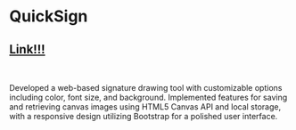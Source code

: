 # QuickSign

<h2><a href="https://quick-sign-uttu.netlify.app/" target="_blank">Link!!!</a></h2>
<br>
<p>Developed a web-based signature drawing tool with customizable options including color, font size, and background. Implemented features for saving and retrieving canvas images using HTML5 Canvas API and local storage, with a responsive design utilizing Bootstrap for a polished user interface.</p>
